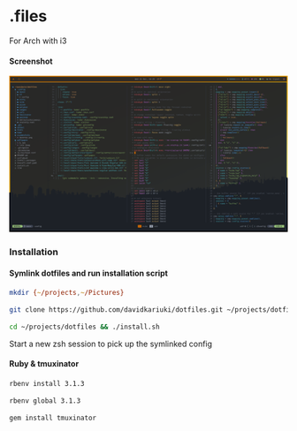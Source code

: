 # .files

For Arch with i3

#### Screenshot

![Desktop](https://github.com/davidkariuki/dotfiles/raw/main/screenshots/desktop.png "desktop")

### Installation

#### Symlink dotfiles and run installation script

```zsh
mkdir {~/projects,~/Pictures}
```

```zsh
git clone https://github.com/davidkariuki/dotfiles.git ~/projects/dotfiles
```

```zsh
cd ~/projects/dotfiles && ./install.sh
```

Start a new zsh session to pick up the symlinked config

#### Ruby & tmuxinator

```zsh
rbenv install 3.1.3
```

```zsh
rbenv global 3.1.3
```

```zsh
gem install tmuxinator
```
